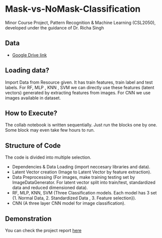 # Mask-vs-NoMask-Classification
Minor Course Project, Pattern Recognition &amp; Machine Learning (CSL2050), developed under the guidance of Dr. Richa Singh

## Data
- [Google Drive link]()

## Loading data?
Import Data from Resource given. It has train features, train label and test labels. For RF, MLP , KNN , SVM we can directly use these features (latent vectors) generated by extracting features from images. For CNN we use images available in dataset.

## How to Execute?
The collab notebook is written sequentially. Just run the blocks one by one. Some block may even take few hours to run.

## Structure of Code
The code is divided into multiple selection. 
- Dependencies & Data Loading (import neccesary libraries and data).
- Latent Vector creation (Image to Latent Vector by feature extraction).
- Data Preprocessing (For images, make training testing set by ImageDataGenerator. For latent vector split into train/test, standardized data and reduced dimensioned data).
- RF, MLP, KNN, SVM (Three Classification models. Each model has 3 set {1. Normal Data, 2. Standardized Data , 3. Feature selection}).
- CNN (A three layer CNN model for image classification).
<!--
## Demonstration
[The video refrence to code.(Drive link)]()
-->

## Demonstration
You can check the project report [here](https://github.com/harishk2169/Mask-vs-NoMask-Classification/blob/main/Report.pdf)
